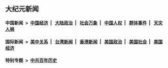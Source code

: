## 大纪元新闻

#### 中国新闻 &nbsp;>&nbsp; [中国经济](indexes/ncid283/README.md?05241245) &nbsp;| &nbsp; [大陆政治](indexes/ncid277/README.md?05241245) &nbsp;| &nbsp; [社会万象](indexes/ncid282/README.md?05241245) &nbsp;| &nbsp; [中国人权](indexes/ncid278/README.md?05241245) &nbsp;| &nbsp; [群体事件](indexes/ncid279/README.md?05241245) &nbsp;| &nbsp; [天灾人祸](indexes/ncid280/README.md?05241245)

#### 国际新闻 &nbsp;>&nbsp; [美中关系](indexes/nf1412576/README.md?05241245) &nbsp;| &nbsp; [台湾新闻](indexes/ncid1349361/README.md?05241245) &nbsp;| &nbsp; [香港新闻](indexes/ncid1349362/README.md?05241245) &nbsp;| &nbsp; [美国政治](indexes/ncid1078159/README.md?05241245) &nbsp;| &nbsp; [美国社会](indexes/ncid1078160/README.md?05241245) &nbsp;| &nbsp; [美国经济](indexes/ncid1078158/README.md?05241245)

#### 特别专题 &nbsp;>&nbsp; [中共百年历史](https://github.com/epoch-news/epoch-special/blob/master/README.md?05241245)  
